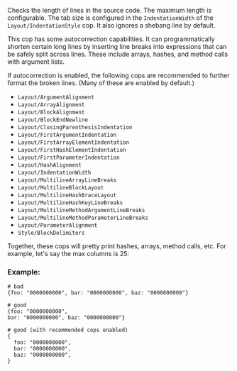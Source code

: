 Checks the length of lines in the source code.
The maximum length is configurable.
The tab size is configured in the `IndentationWidth`
of the `Layout/IndentationStyle` cop.
It also ignores a shebang line by default.

This cop has some autocorrection capabilities.
It can programmatically shorten certain long lines by
inserting line breaks into expressions that can be safely
split across lines. These include arrays, hashes, and
method calls with argument lists.

If autocorrection is enabled, the following cops
are recommended to further format the broken lines.
(Many of these are enabled by default.)

* `Layout/ArgumentAlignment`
* `Layout/ArrayAlignment`
* `Layout/BlockAlignment`
* `Layout/BlockEndNewline`
* `Layout/ClosingParenthesisIndentation`
* `Layout/FirstArgumentIndentation`
* `Layout/FirstArrayElementIndentation`
* `Layout/FirstHashElementIndentation`
* `Layout/FirstParameterIndentation`
* `Layout/HashAlignment`
* `Layout/IndentationWidth`
* `Layout/MultilineArrayLineBreaks`
* `Layout/MultilineBlockLayout`
* `Layout/MultilineHashBraceLayout`
* `Layout/MultilineHashKeyLineBreaks`
* `Layout/MultilineMethodArgumentLineBreaks`
* `Layout/MultilineMethodParameterLineBreaks`
* `Layout/ParameterAlignment`
* `Style/BlockDelimiters`

Together, these cops will pretty print hashes, arrays,
method calls, etc. For example, let's say the max columns
is 25:

### Example:

    # bad
    {foo: "0000000000", bar: "0000000000", baz: "0000000000"}

    # good
    {foo: "0000000000",
    bar: "0000000000", baz: "0000000000"}

    # good (with recommended cops enabled)
    {
      foo: "0000000000",
      bar: "0000000000",
      baz: "0000000000",
    }
